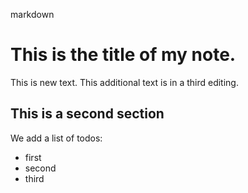 markdown
# This is the title of my **note**.

This is new text.
This additional text is in a third editing.

## This is a second section

We add a list of todos:
- first
- second
- third
